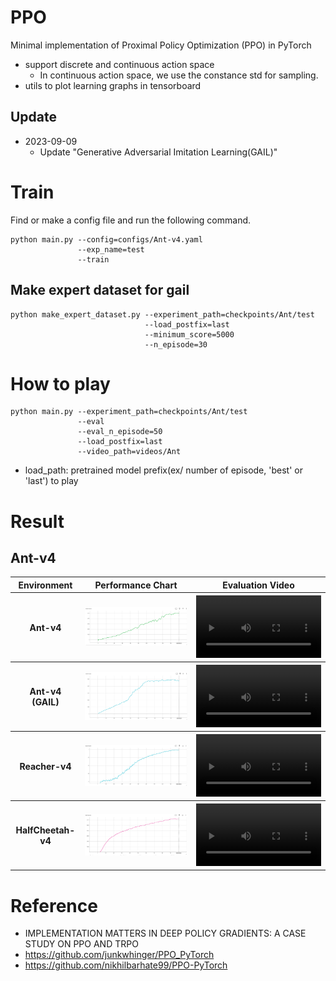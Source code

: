 # PPO
Minimal implementation of Proximal Policy Optimization (PPO) in PyTorch
- support discrete and continuous action space 
    - In continuous action space, we use the constance std for sampling.
- utils to plot learning graphs in tensorboard

## Update
- 2023-09-09 
    - Update "Generative Adversarial Imitation Learning(GAIL)"

# Train
Find or make a config file and run the following command.
```
python main.py --config=configs/Ant-v4.yaml 
               --exp_name=test
               --train
```

## Make expert dataset for gail

```
python make_expert_dataset.py --experiment_path=checkpoints/Ant/test
                              --load_postfix=last
                              --minimum_score=5000
                              --n_episode=30
```

# How to play
```
python main.py --experiment_path=checkpoints/Ant/test
               --eval
               --eval_n_episode=50
               --load_postfix=last
               --video_path=videos/Ant
```
- load_path: pretrained model prefix(ex/ number of episode, 'best' or 'last') to play

# Result

## Ant-v4
<table style="border: 2px;">
    <tr>
        <th>Environment</th>
        <th>Performance Chart</th>
        <th>Evaluation Video</th>
    </tr>
    <tr>
        <th>Ant-v4</th>
        <th><img src="https://github.com/Ladun/PPO/raw/master/plots/ant.png" alt="Ant-v4 Performance" width="500"/> </th>
        <th><video width="200" controls><source src="https://github.com/Ladun/PPO/raw/master/plots/ant.mp4" type="video/mp4"></video></th>
    </tr>
    <tr>
        <th>Ant-v4<br/>(GAIL)</th>
        <th><img src="https://github.com/Ladun/PPO/raw/master/plots/ant_gail.png" alt="Ant-v4 Performance" width="500"/> </th>
        <th><video width="200" controls><source src="https://github.com/Ladun/PPO/raw/master/plots/ant_gail.mp4" type="video/mp4"></video></th>
    </tr>
    <tr>
        <th>Reacher-v4</th>
        <th><img src="https://github.com/Ladun/PPO/raw/master/plots/reacher.png" alt="Ant-v4 Performance" width="500"/> </th>
        <th><video width="200" controls><source src="https://github.com/Ladun/PPO/raw/master/plots/reacher.mp4" type="video/mp4"></video></th>
    </tr>
    <tr>
        <th>HalfCheetah-v4</th>
        <th><img src="https://github.com/Ladun/PPO/raw/master/plots/cheetah.png" alt="Ant-v4 Performance" width="500"/> </th>
        <th><video width="200" controls><source src="https://github.com/Ladun/PPO/raw/master/plots/cheetah.mp4" type="video/mp4"></video></th>
    </tr>
</table>


# Reference
- IMPLEMENTATION MATTERS IN DEEP POLICY GRADIENTS: A CASE STUDY ON PPO AND TRPO
- https://github.com/junkwhinger/PPO_PyTorch
- https://github.com/nikhilbarhate99/PPO-PyTorch
